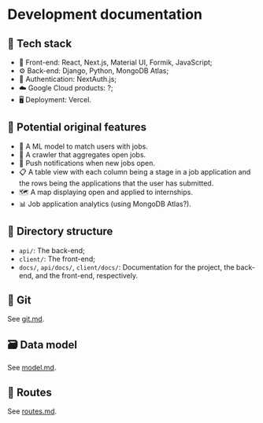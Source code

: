# Development documentation

## 🍔 Tech stack

- 📱 Front-end: React, Next.js, Material UI, Formik, JavaScript;
- ⚙️ Back-end: Django, Python, MongoDB Atlas;
- 🔑 Authentication: NextAuth.js;
- ☁️ Google Cloud products: ?;
- 🖥️ Deployment: Vercel.

## 🌟 Potential original features

- 🦾 A ML model to match users with jobs.
- 🤖 A crawler that aggregates open jobs.
- 🔔 Push notifications when new jobs open.
- 📋 A table view with each column being a stage in a job application and the
  rows being the applications that the user has submitted.
- 🗺️ A map displaying open and applied to internships.
- 📊 Job application analytics (using MongoDB Atlas?).

## 📂 Directory structure

- `api/`: The back-end;
- `client/`: The front-end;
- `docs/`, `api/docs/`, `client/docs/`: Documentation for the project, the
  back-end, and the front-end, respectively.

## 🧩 Git

See [git.md](git.md).

## 🗃️ Data model

See [model.md](model.md).

## 📡 Routes

See [routes.md](routes.md).
